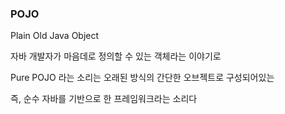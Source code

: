 ### POJO

Plain Old Java Object 

자바 개발자가 마음데로 정의할 수 있는 객체라는 이야기로 

Pure POJO 라는 소리는 오래된 방식의 간단한 오브젝트로 구성되어있는 

즉, 순수 자바를 기반으로 한 프레임워크라는 소리다

